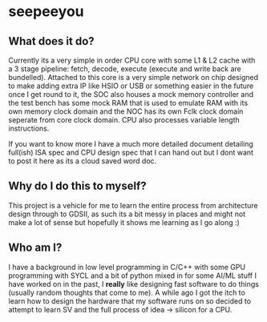 # seepeeyou
## What does it do?
Currently its a very simple in order CPU core with some L1 & L2 cache with a 3 stage pipeline: fetch, decode, execute (execute and write back are bundelled). Attached to this core is a very simple network on chip designed to make adding extra IP like HSIO or USB or something easier in the future once I get round to it, the SOC also houses a mock memory controller and the test bench has some mock RAM that is used to emulate RAM with its own memory clock domain and the NOC has its own Fclk clock domain seperate from core clock domain. CPU also processes variable length instructions.

If you want to know more I have a much more detailed document detailing full(ish) ISA spec and CPU design spec that I can hand out but I dont want to post it here as its a cloud saved word doc.


## Why do I do this to myself?
This project is a vehicle for me to learn the entire process from architecture design through to GDSII, as such its a bit messy in places and might not make a lot of sense but hopefully it shows me learning as I go along :)

## Who am I?
I have a background in low level programming in C/C++ with some GPU programming with SYCL and a bit of python mixed in for some AI/ML stuff I have worked on in the past, I **really** like designing fast software to do things (usually random thoughts that come to me). A while ago I got the itch to learn how to design the hardware that my software runs on so decided to attempt to learn SV and the full process of idea -> silicon for a CPU.